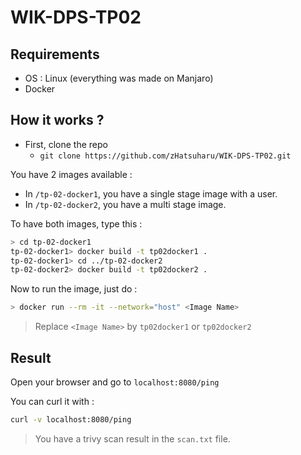 # WIK-DPS-TP02

## Requirements

- OS : Linux (everything was made on Manjaro)
- Docker

## How it works ?

- First, clone the repo 
    - `git clone https://github.com/zHatsuharu/WIK-DPS-TP02.git`

You have 2 images available :
- In `/tp-02-docker1`, you have a single stage image with a user.
- In `/tp-02-docker2`, you have a multi stage image.

To have both images, type this :
```bash
> cd tp-02-docker1
tp-02-docker1> docker build -t tp02docker1 .
tp-02-docker1> cd ../tp-02-docker2
tp-02-docker2> docker build -t tp02docker2 .
```

Now to run the image, just do :
```bash
> docker run --rm -it --network="host" <Image Name>
```
> Replace `<Image Name>` by `tp02docker1` or `tp02docker2`

## Result
Open your browser and go to `localhost:8080/ping`

You can curl it with :
```bash
curl -v localhost:8080/ping
```

> You have a trivy scan result in the `scan.txt` file.